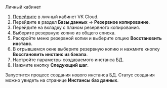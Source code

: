 <tabs>
<tablist>
<tab>Личный кабинет</tab>
</tablist>
<tabpanel>

1. [Перейдите](https://mcs.mail.ru/app/) в личный кабинет VK Cloud.
1. Перейдите в раздел **Базы данных** → **Резервное копирование**.
1. Перейдите на вкладку с планом резервного копирования.
1. Выберите резервную копию из общего списка.
1. Раскройте меню резервной копии и выберите опцию **Восстановить инстанс**.
1. В отрывшемся окне выберите резервную копию и нажмите кнопку **Восстановить инстанс из бэкапа**.
1. Настройте параметры создаваемого инстанса БД.
1. Нажмите кнопку **Следующий шаг**.

Запустится процесс создания нового инстанса БД. Статус создания можно увидеть на странице **Инстансы баз данных**.

</tabpanel>
</tabs>
